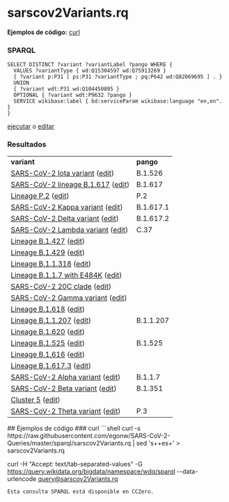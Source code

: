 # sarscov2Variants.rq
**Ejemplos de código:** [curl](#curl)
### SPARQL
```sparql
SELECT DISTINCT ?variant ?variantLabel ?pango WHERE {
  VALUES ?variantType { wd:Q15304597 wd:Q75913269 }
  { ?variant p:P31 [ ps:P31 ?variantType ; pq:P642 wd:Q82069695 ] . }
  UNION
  { ?variant wdt:P31 wd:Q104450895 }
  OPTIONAL { ?variant wdt:P9632 ?pango }
  SERVICE wikibase:label { bd:serviceParam wikibase:language "en,en". }
}
```
[ejecutar](https://query.wikidata.org/embed.html#SELECT%20DISTINCT%20%3Fvariant%20%3FvariantLabel%20%3Fpango%20WHERE%20%7B%0A%20%20VALUES%20%3FvariantType%20%7B%20wd%3AQ15304597%20wd%3AQ75913269%20%7D%0A%20%20%7B%20%3Fvariant%20p%3AP31%20%5B%20ps%3AP31%20%3FvariantType%20%3B%20pq%3AP642%20wd%3AQ82069695%20%5D%20.%20%7D%0A%20%20UNION%0A%20%20%7B%20%3Fvariant%20wdt%3AP31%20wd%3AQ104450895%20%7D%0A%20%20OPTIONAL%20%7B%20%3Fvariant%20wdt%3AP9632%20%3Fpango%20%7D%0A%20%20SERVICE%20wikibase%3Alabel%20%7B%20bd%3AserviceParam%20wikibase%3Alanguage%20%22en%2Cen%22.%20%7D%0A%7D%0A) o [editar](https://query.wikidata.org/#SELECT%20DISTINCT%20%3Fvariant%20%3FvariantLabel%20%3Fpango%20WHERE%20%7B%0A%20%20VALUES%20%3FvariantType%20%7B%20wd%3AQ15304597%20wd%3AQ75913269%20%7D%0A%20%20%7B%20%3Fvariant%20p%3AP31%20%5B%20ps%3AP31%20%3FvariantType%20%3B%20pq%3AP642%20wd%3AQ82069695%20%5D%20.%20%7D%0A%20%20UNION%0A%20%20%7B%20%3Fvariant%20wdt%3AP31%20wd%3AQ104450895%20%7D%0A%20%20OPTIONAL%20%7B%20%3Fvariant%20wdt%3AP9632%20%3Fpango%20%7D%0A%20%20SERVICE%20wikibase%3Alabel%20%7B%20bd%3AserviceParam%20wikibase%3Alanguage%20%22en%2Cen%22.%20%7D%0A%7D%0A)


### Resultados
<table>
  <tr>
    <td><b>variant</b></td>
    <td><b>pango</b></td>
  </tr>
  <tr>
    <td><a href="https://scholia.toolforge.org/Q106592103">SARS-CoV-2 Iota variant</a> (<a href="http://www.wikidata.org/entity/Q106592103">edit</a>)</td>
    <td>B.1.526</td>
  </tr>
  <tr>
    <td><a href="https://scholia.toolforge.org/Q106581308">SARS-CoV-2 lineage B.1.617</a> (<a href="http://www.wikidata.org/entity/Q106581308">edit</a>)</td>
    <td>B.1.617</td>
  </tr>
  <tr>
    <td><a href="https://scholia.toolforge.org/Q107055212">Lineage P.2</a> (<a href="http://www.wikidata.org/entity/Q107055212">edit</a>)</td>
    <td>P.2</td>
  </tr>
  <tr>
    <td><a href="https://scholia.toolforge.org/Q107055239">SARS-CoV-2 Kappa variant</a> (<a href="http://www.wikidata.org/entity/Q107055239">edit</a>)</td>
    <td>B.1.617.1</td>
  </tr>
  <tr>
    <td><a href="https://scholia.toolforge.org/Q107055182">SARS-CoV-2 Delta variant</a> (<a href="http://www.wikidata.org/entity/Q107055182">edit</a>)</td>
    <td>B.1.617.2</td>
  </tr>
  <tr>
    <td><a href="https://scholia.toolforge.org/Q107291621">SARS-CoV-2 Lambda variant</a> (<a href="http://www.wikidata.org/entity/Q107291621">edit</a>)</td>
    <td>C.37</td>
  </tr>
  <tr>
    <td><a href="https://scholia.toolforge.org/Q106171118">Lineage B.1.427</a> (<a href="http://www.wikidata.org/entity/Q106171118">edit</a>)</td>
    <td></td>
  </tr>
  <tr>
    <td><a href="https://scholia.toolforge.org/Q106171144">Lineage B.1.429</a> (<a href="http://www.wikidata.org/entity/Q106171144">edit</a>)</td>
    <td></td>
  </tr>
  <tr>
    <td><a href="https://scholia.toolforge.org/Q106171203">Lineage B.1.1.318</a> (<a href="http://www.wikidata.org/entity/Q106171203">edit</a>)</td>
    <td></td>
  </tr>
  <tr>
    <td><a href="https://scholia.toolforge.org/Q106171244">Lineage B.1.1.7 with E484K</a> (<a href="http://www.wikidata.org/entity/Q106171244">edit</a>)</td>
    <td></td>
  </tr>
  <tr>
    <td><a href="https://scholia.toolforge.org/Q106527526">SARS-CoV-2 20C clade</a> (<a href="http://www.wikidata.org/entity/Q106527526">edit</a>)</td>
    <td></td>
  </tr>
  <tr>
    <td><a href="https://scholia.toolforge.org/Q104819269">SARS-CoV-2 Gamma variant</a> (<a href="http://www.wikidata.org/entity/Q104819269">edit</a>)</td>
    <td></td>
  </tr>
  <tr>
    <td><a href="https://scholia.toolforge.org/Q106628019">Lineage B.1.618</a> (<a href="http://www.wikidata.org/entity/Q106628019">edit</a>)</td>
    <td></td>
  </tr>
  <tr>
    <td><a href="https://scholia.toolforge.org/Q106171219">Lineage B.1.1.207</a> (<a href="http://www.wikidata.org/entity/Q106171219">edit</a>)</td>
    <td>B.1.1.207</td>
  </tr>
  <tr>
    <td><a href="https://scholia.toolforge.org/Q106809407">Lineage B.1.620</a> (<a href="http://www.wikidata.org/entity/Q106809407">edit</a>)</td>
    <td></td>
  </tr>
  <tr>
    <td><a href="https://scholia.toolforge.org/Q106171195">Lineage B.1.525</a> (<a href="http://www.wikidata.org/entity/Q106171195">edit</a>)</td>
    <td>B.1.525</td>
  </tr>
  <tr>
    <td><a href="https://scholia.toolforge.org/Q106332190">Lineage B.1.616</a> (<a href="http://www.wikidata.org/entity/Q106332190">edit</a>)</td>
    <td></td>
  </tr>
  <tr>
    <td><a href="https://scholia.toolforge.org/Q107059496">Lineage B.1.617.3</a> (<a href="http://www.wikidata.org/entity/Q107059496">edit</a>)</td>
    <td></td>
  </tr>
  <tr>
    <td><a href="https://scholia.toolforge.org/Q104376647">SARS-CoV-2 Alpha variant</a> (<a href="http://www.wikidata.org/entity/Q104376647">edit</a>)</td>
    <td>B.1.1.7</td>
  </tr>
  <tr>
    <td><a href="https://scholia.toolforge.org/Q104400171">SARS-CoV-2 Beta variant</a> (<a href="http://www.wikidata.org/entity/Q104400171">edit</a>)</td>
    <td>B.1.351</td>
  </tr>
  <tr>
    <td><a href="https://scholia.toolforge.org/Q104412033">Cluster 5</a> (<a href="http://www.wikidata.org/entity/Q104412033">edit</a>)</td>
    <td></td>
  </tr>
  <tr>
    <td><a href="https://scholia.toolforge.org/Q106171157">SARS-CoV-2 Theta variant</a> (<a href="http://www.wikidata.org/entity/Q106171157">edit</a>)</td>
    <td>P.3</td>
  </tr>
</table>
## Ejemplos de código
### curl
```shell
curl -s https://raw.githubusercontent.com/egonw/SARS-CoV-2-Queries/master/sparql/sarscov2Variants.rq | sed 's+<lang/>+es+' > sarscov2Variants.rq

curl -H "Accept: text/tab-separated-values" -G https://query.wikidata.org/bigdata/namespace/wdq/sparql --data-urlencode query@sarscov2Variants.rq
```
Esta consulta SPARQL está disponible en CCZero.
